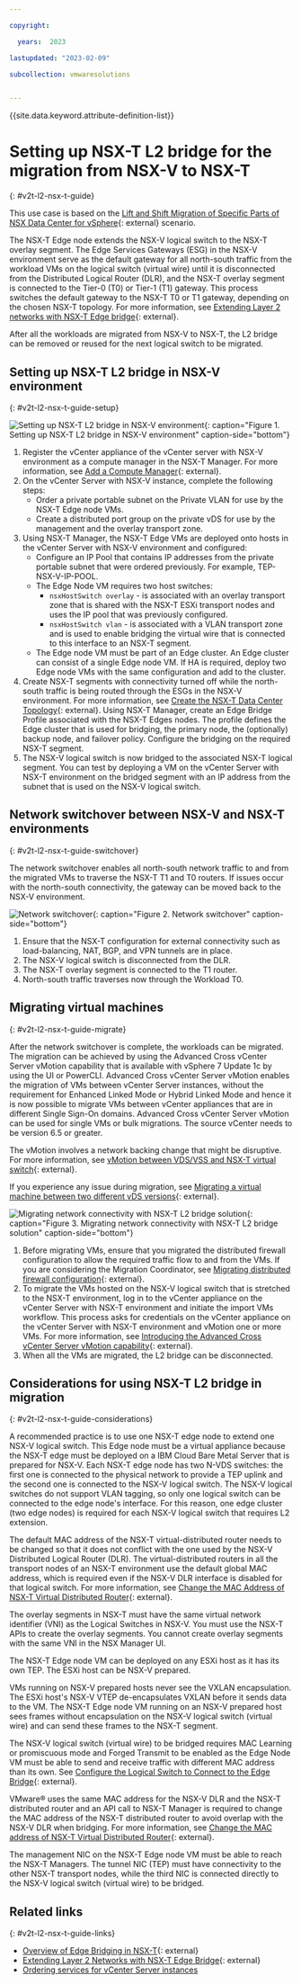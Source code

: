 ```yaml
---

copyright:

  years:  2023

lastupdated: "2023-02-09"

subcollection: vmwaresolutions


---
```


{{site.data.keyword.attribute-definition-list}}

# Setting up NSX-T L2 bridge for the migration from NSX-V to NSX-T
{: #v2t-l2-nsx-t-guide}

This use case is based on the [Lift and Shift Migration of Specific Parts of NSX Data Center for vSphere](https://docs.vmware.com/en/VMware-NSX-T-Data-Center/3.1/migration/GUID-3D173C9C-6BB9-48C3-B543-CF6B19DF4EF1.html){: external} scenario.

The NSX-T Edge node extends the NSX-V logical switch to the NSX-T overlay segment. The Edge Services Gateways (ESG) in the NSX-V environment serve as the default gateway for all north-south traffic from the workload VMs on the logical switch (virtual wire) until it is disconnected from the Distributed Logical Router (DLR), and the NSX-T overlay segment is connected to the Tier-0 (T0) or Tier-1 (T1) gateway. This process switches the default gateway to the NSX-T T0 or T1 gateway, depending on the chosen NSX-T topology. For more information, see [Extending Layer 2 networks with NSX-T Edge bridge](https://docs.vmware.com/en/VMware-NSX-T-Data-Center/3.1/migration/GUID-5B9390FB-7E52-4669-AF63-3C3490841432.html){: external}.

After all the workloads are migrated from NSX-V to NSX-T, the L2 bridge can be removed or reused for the next logical switch to be migrated.

## Setting up NSX-T L2 bridge in NSX-V environment
{: #v2t-l2-nsx-t-guide-setup}

![Setting up NSX-T L2 bridge in NSX-V environment](../../images/v2t-nsx-t-l2-bridge-1.svg "Set up NSX-T L2 bridge in NSX-V environment by installing an NSX-T edge node in the NSX-V environment"){: caption="Figure 1. Setting up NSX-T L2 bridge in NSX-V environment" caption-side="bottom"}

1. Register the vCenter appliance of the vCenter server with NSX-V environment as a compute manager in the NSX-T Manager. For more information, see [Add a Compute Manager](https://docs.vmware.com/en/VMware-NSX-T-Data-Center/3.1/installation/GUID-D225CAFC-04D4-44A7-9A09-7C365AAFCA0E.html){: external}.
2. On the vCenter Server with NSX-V instance, complete the following steps:
   * Order a private portable subnet on the Private VLAN for use by the NSX-T Edge node VMs.
   * Create a distributed port group on the private vDS for use by the management and the overlay transport zone.
3. Using NSX-T Manager, the NSX-T Edge VMs are deployed onto hosts in the vCenter Server with NSX-V environment and configured:
   * Configure an IP Pool that contains IP addresses from the private portable subnet that were ordered previously. For example, TEP-NSX-V-IP-POOL.
   * The Edge Node VM requires two host switches:
     * `nsxHostSwitch overlay` - is associated with an overlay transport zone that is shared with the NSX-T ESXi transport nodes and uses the IP pool that was previously configured.
     * `nsxHostSwitch vlan` - is associated with a VLAN transport zone and is used to enable bridging the virtual wire that is connected to this interface to an NSX-T segment.
   * The Edge node VM must be part of an Edge cluster. An Edge cluster can consist of a single Edge node VM. If HA is required, deploy two Edge node VMs with the same configuration and add to the cluster.
4. Create NSX-T segments with connectivity turned off while the north-south traffic is being routed through the ESGs in the NSX-V environment. For more information, see [Create the NSX-T Data Center Topology](https://docs.vmware.com/en/VMware-NSX-T-Data-Center/3.1/migration/GUID-48287E4C-7C0F-4146-94D4-6D295623E7EB.html){: external}. Using NSX-T Manager, create an Edge Bridge Profile associated with the NSX-T Edges nodes. The profile defines the Edge cluster that is used for bridging, the primary node, the (optionally) backup node, and failover policy. Configure the bridging on the required NSX-T segment.
5. The NSX-V logical switch is now bridged to the associated NSX-T logical segment. You can test by deploying a VM on the vCenter Server with NSX-T environment on the bridged segment with an IP address from the subnet that is used on the NSX-V logical switch.

## Network switchover between NSX-V and NSX-T environments
{: #v2t-l2-nsx-t-guide-switchover}

The network switchover enables all north-south network traffic to and from the migrated VMs to traverse the NSX-T T1 and T0 routers. If issues occur with the north-south connectivity, the gateway can be moved back to the NSX-V environment.

![Network switchover](../../images/v2t-nsx-t-l2-bridge-2.svg "Network switchover requires connectivity change from NSX-V to NSX-T and enabling routing though NSX-T environment."){: caption="Figure 2. Network switchover" caption-side="bottom"}

1. Ensure that the NSX-T configuration for external connectivity such as load-balancing, NAT, BGP, and VPN tunnels are in place.
2. The NSX-V logical switch is disconnected from the DLR.
3. The NSX-T overlay segment is connected to the T1 router.
4. North-south traffic traverses now through the Workload T0.

## Migrating virtual machines
{: #v2t-l2-nsx-t-guide-migrate}

After the network switchover is complete, the workloads can be migrated. The migration can be achieved by using the Advanced Cross vCenter Server vMotion capability that is available with vSphere 7 Update 1c by using the UI or PowerCLI. Advanced Cross vCenter Server vMotion enables the migration of VMs between vCenter Server instances, without the requirement for Enhanced Linked Mode or Hybrid Linked Mode and hence it is now possible to migrate VMs between vCenter appliances that are in different Single Sign-On domains. Advanced Cross vCenter Server vMotion can be used for single VMs or bulk migrations. The source vCenter needs to be version 6.5 or greater.

The vMotion involves a network backing change that might be disruptive. For more information, see [vMotion between VDS/VSS and NSX-T virtual switch](https://kb.vmware.com/s/article/56991){: external}.

If you experience any issue during migration, see [Migrating a virtual machine between two different vDS versions](https://kb.vmware.com/s/article/79446){: external}.

![Migrating network connectivity with NSX-T L2 bridge solution](../../images/v2t-nsx-t-l2-bridge-3.svg "Migrating network connectivity with NSX-T L2 bridge solution."){: caption="Figure 3. Migrating network connectivity with NSX-T L2 bridge solution" caption-side="bottom"}

1. Before migrating VMs, ensure that you migrated the distributed firewall configuration to allow the required traffic flow to and from the VMs. If you are considering the Migration Coordinator, see [Migrating distributed firewall configuration](https://docs.vmware.com/en/VMware-NSX-T-Data-Center/3.1/migration/GUID-CFFE8C28-2D32-4AC5-98C2-9F1AEE525190.html){: external}.
2. To migrate the VMs hosted on the NSX-V logical switch that is stretched to the NSX-T environment, log in to the vCenter appliance on the vCenter Server with NSX-T environment and initiate the import VMs workflow. This process asks for credentials on the vCenter appliance on the vCenter Server with NSX-T environment and vMotion one or more VMs. For more information, see [Introducing the Advanced Cross vCenter Server vMotion capability](https://core.vmware.com/resource/introducing-advanced-cross-vcenter-server-vmotion-capability#section1){: external}.
3. When all the VMs are migrated, the L2 bridge can be disconnected.

## Considerations for using NSX-T L2 bridge in migration
{: #v2t-l2-nsx-t-guide-considerations}

A recommended practice is to use one NSX-T edge node to extend one NSX-V logical switch. This Edge node must be a virtual appliance because the NSX-T edge must be deployed on a IBM Cloud Bare Metal Server that is prepared for NSX-V. Each NSX-T edge node has two N-VDS switches: the first one is connected to the physical network to provide a TEP uplink and the second one is connected to the NSX-V logical switch. The NSX-V logical switches do not support VLAN tagging, so only one logical switch can be connected to the edge node's interface. For this reason, one edge cluster (two edge nodes) is required for each NSX-V logical switch that requires L2 extension.

The default MAC address of the NSX-T virtual-distributed router needs to be changed so that it does not conflict with the one used by the NSX-V Distributed Logical Router (DLR). The virtual-distributed routers in all the transport nodes of an NSX-T environment use the default global MAC address, which is required even if the NSX-V DLR interface is disabled for that logical switch. For more information, see [Change the MAC Address of NSX-T Virtual Distributed Router](https://docs.vmware.com/en/VMware-NSX-T-Data-Center/3.1/migration/GUID-538774C2-DE66-4F24-B9B7-537CA2FA87E9.html){: external}.

The overlay segments in NSX-T must have the same virtual network identifier (VNI) as the Logical Switches in NSX-V. You must use the NSX-T APIs to create the overlay segments. You cannot create overlay segments with the same VNI in the NSX Manager UI.

The NSX-T Edge node VM can be deployed on any ESXi host as it has its own TEP. The ESXi host can be NSX-V prepared.

VMs running on NSX-V prepared hosts never see the VXLAN encapsulation. The ESXi host's NSX-V VTEP de-encapsulates VXLAN before it sends data to the VM. The NSX-T Edge node VM running on an NSX-V prepared host sees frames without encapsulation on the NSX-V logical switch (virtual wire) and can send these frames to the NSX-T segment.

The NSX-V logical switch (virtual wire) to be bridged requires MAC Learning or promiscuous mode and Forged Transmit to be enabled as the Edge Node VM must be able to send and receive traffic with different MAC address than its own. See [Configure the Logical Switch to Connect to the Edge Bridge](https://docs.vmware.com/en/VMware-NSX-T-Data-Center/3.1/migration/GUID-206CF244-3171-4146-9C60-43A797B15043.html){: external}.

VMware® uses the same MAC address for the NSX-V DLR and the NSX-T distributed router and an API call to NSX-T Manager is required to change the MAC address of the NSX-T distributed router to avoid overlap with the NSX-V DLR when bridging. For more information, see [Change the MAC address of NSX-T Virtual Distributed Router](https://docs.vmware.com/en/VMware-NSX-T-Data-Center/3.1/migration/GUID-538774C2-DE66-4F24-B9B7-537CA2FA87E9.html){: external}.

The management NIC on the NSX-T Edge node VM must be able to reach the NSX-T Managers. The tunnel NIC (TEP) must have connectivity to the other NSX-T transport nodes, while the third NIC is connected directly to the NSX-V logical switch (virtual wire) to be bridged.

## Related links
{: #v2t-l2-nsx-t-guide-links}

* [Overview of Edge Bridging in NSX-T](https://docs.vmware.com/en/VMware-NSX-T-Data-Center/3.2/migration/GUID-12FE83E9-2FA9-40F7-A3FF-BC21E13F6720.html){: external}
* [Extending Layer 2 Networks with NSX-T Edge Bridge](https://docs.vmware.com/en/VMware-NSX-T-Data-Center/3.2/migration/GUID-5B9390FB-7E52-4669-AF63-3C3490841432.html){: external}
* [Ordering services for vCenter Server instances](/docs/vmwaresolutions?topic=vmwaresolutions-vc_addingservices)
